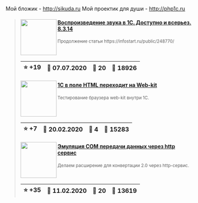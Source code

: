 ﻿Мой бложик - http://sikuda.ru 
Мой проектик для души - http://php1c.ru

<div id="infostart_posts">


> <img src="https://infostart.ru/upload/iblock/c2e/c2ecdc64c3842f7c4611423300a1baa4.jpg?8a59d529-1e45-4543-8186-b86040353fad" width="96" align="left"> 
> <h4 style="color: white;"><a href="https://infostart.ru/1c/tools/1259789/">Воспроизведение звука в 1С. Доступно и всерьез. 8.3.14</a></h4>
> <small>Продолжение статьи https://infostart.ru/public/248770/</small>  
> <br clear="left">
>
> | :star: +19 |  :calendar: 07.07.2020 |  :speech_balloon: 20 |  :eyes: 18926 |
>  |-|-|-|-|  
> <img src="https://infostart.ru/upload/iblock/75e/75e4d2b346886e3c21cb905db25b9af3.png?c755fa4f-1a7e-4d1d-91ee-210ded79a2f9" width="96" align="left"> 
> <h4 style="color: white;"><a href="https://infostart.ru/1c/tools/1028882/">1C в поле HTML переходит на Web-kit</a></h4>
> <small>Тестирование браузера web-kit внутри 1С.</small>  
> <br clear="left">
>
> | :star: +7 |  :calendar: 20.02.2020 |  :speech_balloon: 4 |  :eyes: 15283 |
>  |-|-|-|-|  
> <img src="https://infostart.ru/upload/iblock/1b8/1b871f7af8010c6e7fdc6da6c7fd4951.png?72e9f356-c11d-48d6-b04f-f7e1d869a155" width="96" align="left"> 
> <h4 style="color: white;"><a href="https://infostart.ru/1c/tools/1176839/">Эмуляция COM передачи данных через http сервис</a></h4>
> <small>Делаем расширение для конвертации 2.0 через http-сервис.</small>  
> <br clear="left">
>
> | :star: +35 |  :calendar: 11.02.2020 |  :speech_balloon: 20 |  :eyes: 13619 |
>  |-|-|-|-|  
</div>


